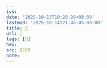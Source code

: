 ```yaml
---
ivs:
date: '2025-10-13T10:28:26+08:00'
lastmod: '2025-10-14T21:46:45-08:00'
title: 􅠛
url: 􅠛
tags: [𪕔]
hex: 
src: DCCV
note:
---
```

